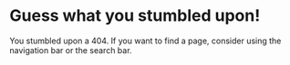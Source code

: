 # Guess what you stumbled upon!
You stumbled upon a 404. If you want to find a page, consider using the navigation bar or the search bar.
